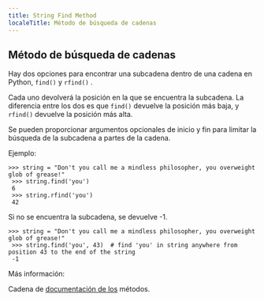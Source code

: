 ```yaml
---
title: String Find Method
localeTitle: Método de búsqueda de cadenas
---
```

## Método de búsqueda de cadenas

Hay dos opciones para encontrar una subcadena dentro de una cadena en Python, `find()` y `rfind()` .

Cada uno devolverá la posición en la que se encuentra la subcadena. La diferencia entre los dos es que `find()` devuelve la posición más baja, y `rfind()` devuelve la posición más alta.

Se pueden proporcionar argumentos opcionales de inicio y fin para limitar la búsqueda de la subcadena a partes de la cadena.

Ejemplo:

```shell
>>> string = "Don't you call me a mindless philosopher, you overweight glob of grease!" 
 >>> string.find('you') 
 6 
 >>> string.rfind('you') 
 42 
```

Si no se encuentra la subcadena, se devuelve -1.

```shell
>>> string = "Don't you call me a mindless philosopher, you overweight glob of grease!" 
 >>> string.find('you', 43)  # find 'you' in string anywhere from position 43 to the end of the string 
 -1 
```

Más información:

Cadena de [documentación de los](https://docs.python.org/3/library/stdtypes.html#string-methods) métodos.